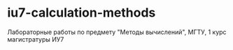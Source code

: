 # iu7-calculation-methods
Лабораторные работы по предмету "Методы вычислений", МГТУ, 1 курс магистратуры ИУ7
